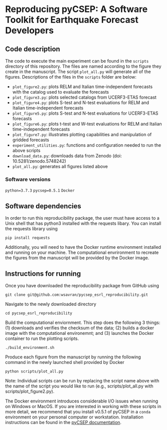 # Reproducing pyCSEP: A Software Toolkit for Earthquake Forecast Developers


## Code description

The code to execute the main experiment can be found in the ```scripts``` directory of this repository. The files are named
according to the figure they create in the manuscript. The script ```plot_all.py``` will generate all of the figures.
Descriptions of the files in the ```scripts``` folder are below:

* `plot_figure2.py`: plots RELM and Italian time-independent forecasts with the catalog used to evaluate the forecasts
* `plot_figure3.py`: plots selected catalogs from UCERF3-ETAS forecast
* `plot_figure4.py`: plots S-test and N-test evaluations for RELM and Italian time-independent forecasts
* `plot_figure5.py`: plots S-test and N-test evaluations for UCERF3-ETAS forecasts 
* `plot_figure6.py`: plots t-test and W-test evaluations for RELM and Italian time-independent forecasts
* `plot_figure7.py`: illustrates plotting capabilities and manipulation of gridded forecasts 
* `experiment_utilities.py`: functions and configuration needed to run the above scripts
* `download_data.py`: downloads data from Zenodo (doi: 10.5281/zenodo.5748242)
* `plot_all.py`: generates all figures listed above

### Software versions
`python=3.7.3` 
`pycsep=0.5.1` 
`Docker`  

## Software dependencies

In order to run this reproducibility package, the user must have access to a Unix shell that has python3 installed with the requests libary. You can install the requests library using

    pip install requests
    
Additionally, you will need to have the Docker runtime environment installed and running on your machine. The computational
envrironment to recreate the figures from the manuscript will be provided by the Docker image.
   

## Instructions for running

Once you have downloaded the reproducibility package from GitHub using 
```
git clone git@github.com:wsavran/pycsep_esrl_reproducibility.git
```

Navigate to the newly downloaded directory
```
cd pycsep_esrl_reproducibility
```

Build the computational enviornment. This step does the following 3 things: (1) downloads and verifies the checksum of the
data; (2) builds a docker image with the computational environemnt; and (3) launches the Docker container to run the plotting
scripts.
```
./build_environment.sh
```

Produce each figure from the manuscript by running the following command in the newly launched shell provided by Docker
```
python scripts/plot_all.py
```

Note: Individual scripts can be run by replacing the script name above with the name of the script you would like to run (e.g.,
scripts/plot_all.py with scripts/plot_figure2.py). 

The Docker environment introduces considerable I/O issues when running on
Windows or MacOS. If you are interested in working with these scripts in more detail, we recommend that you install v0.5.1 of
pyCSEP in a `conda` environment on your personal computer or workstation. Installation instructions can be found in the [pyCSEP
documentation](https://docs.cseptesting.org/getting_started/installing.html).




